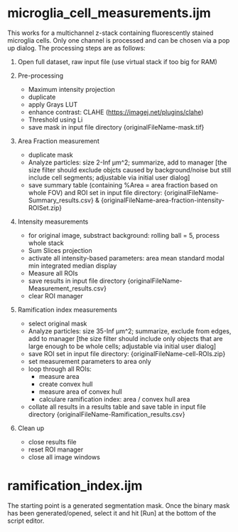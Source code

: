 # microglia_cell_measurements.ijm
This works for a multichannel z-stack containing fluorescently stained microglia cells. Only one channel is processed and can be chosen via a pop up dialog. The processing steps are as follows: 

1. Open full dataset, raw input file (use virtual stack if too big for RAM)

2. Pre-processing 
	- Maximum intensity projection
	- duplicate
	- apply Grays LUT
	- enhance contrast: CLAHE (https://imagej.net/plugins/clahe)
	- Threshold using Li
	- save mask in input file directory {originalFileName-mask.tif}
	
3. Area Fraction measurement
	- duplicate mask
	- Analyze particles: size 2-Inf µm^2; summarize, add to manager [the size filter should exclude objcts caused by background/noise but still include cell segments; adjustable via initial user dialog] 
	- save summary table (containing %Area = area fraction based on whole FOV) and ROI set in input file directory: {originalFileName-Summary_results.csv} & {originalFileName-area-fraction-intensity-ROISet.zip}
	
4. Intensity measurements
	- for original image, substract background: rolling ball = 5, process whole stack
	- Sum Slices projection
	- activate all intensity-based parameters: area mean standard modal min integrated median display
	- Measure all ROIs 
	- save results in input file directory {originalFileName-Measurement_results.csv}
	- clear ROI manager
	
5. Ramification index measurements
	- select original mask
	- Analyze particles: size 35-Inf µm^2; summarize, exclude from edges, add to manager [the size filter should include only objects that are large enough to be whole cells; adjustable via initial user dialog] 
	- save ROI set in input file directory: {originalFileName-cell-ROIs.zip}
	- set measurement parameters to area only
	- loop through all ROIs: 
		* measure area
		* create convex hull
		* measure area of convex hull
		* calculare ramification index: area / convex hull area
	- collate all results in a results table and save table in input file directory	{originalFileName-Ramification_results.csv}

6. Clean up
	- close results file
	- reset ROI manager
	- close all image windows

# ramification_index.ijm

The starting point is a generated segmentation mask. Once the binary mask has been generated/opened, select it and hit [Run] at the bottom of the script editor. 
